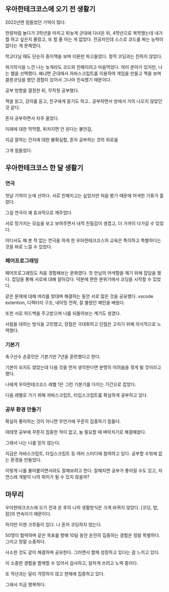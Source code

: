 ## 우아한테크코스에 오기 전 생활기

2022년엔 힘들었던 기억이 많다.

한량처럼 놀다가 3학년을 마치고 뒤늦게 군대에 다녀온 뒤, 4학년으로 복학했는데 내가 뭘 하고 싶은지 몰랐고, 또 할 줄 아는 게 없었다. 전공자인데 스스로 코드를 짜는 능력이 없다는 게 문제였다.

학교다닐 때도 단순히 종이책을 보며 이론만 파고들었다. 정작 코딩과는 친하지 않았다.

위기의식을 느낀 나는 늦게라도 코드와 친해지려고 마음먹었다. 여러 분야가 있지만, 나는 웹을 선택했다. 왜냐면 군대에서 자바스크립트를 이용하여 게임을 만들고 책을 보며 클론코딩을 했던 경험이 있어서 그나마 친숙했기 때문이다.

공부 방향을 결정한 뒤, 무작정 공부했다.

책을 읽고, 강의를 듣고, 친구에게 묻기도 하고.. 공부하면서 방에서 거의 나오지 않았던 것 같다.

혼자 공부하면서 자주 울었다.

미래에 대한 막막함, 뒤처지면 안 된다는 불안감,

지금 잘하는 건지에 대한 불확실함, 혼자 공부하는 것의 외로움

그게 힘들었다.

## 우아한테크코스 한 달 생활기

### 연극

첫날 기억이 눈에 선하다. 서로 친해지고는 싶었지만 처음 봤기 때문에 어색한 기류가 흘렀다.

그걸 연극이 꽤 효과적으로 깨주었다.

서로 망가지는 모습을 보고 보여주면서 내적 친밀감이 생겼고, 더 가까이 다가갈 수 있었다.

어디서도 해 본 적 없는 연극을 하게 한 우아한테크코스의 교육은 특이하고 특별하다는 것을 바로 느낄 수 있었다.

### 페어프로그래밍

페어프로그래밍도 처음 경험해보는 문화였다. 첫 만남의 어색함을 깨기 위해 잡담을 했다. 잡담을 통해 서로에 대해 알아갔다. 덕분에 편한 분위기에서 코딩을 시작할 수 있었다.

같은 문제에 대해 머리를 맞대며 해결하는 동안 서로 많은 것을 공유했다. vscode extention, 디렉터리 구조, 네이밍 전략, 잘 몰랐던 패턴을 배웠다.

또한 서로 피드백을 주고받으며 나를 되돌아보는 계기도 생겼다.

사람을 대하는 방식을 고민했고, 장점은 극대화하고 단점은 고치기 위해 의식적으로 노력했다.

### 기본기

축구선수 손흥민은 기본기만 7년을 훈련했다고 한다.

기본이 되지도 않았는데 다음 것을 먼저 생각한다면 분명히 어려움을 겪게 될 것이라고 했다.

나에게 우아한테크코스 레벨 1은 그런 기본기를 다지는 기간으로 잡았다.

다음 레벨로 가기 위해 자바스크립트, 타입스크립트를 확실하게 공부하고 있다.

### 공부 환경 만들기

확실히 좋아하는 것이 아니면 무언가에 꾸준히 집중하기 힘들다.

여태껏 공부에 꾸준히 집중한 적이 없고, 늘 필요할 때 벼락치기로 해결해왔다.

그래서 나는 나를 믿지 않는다.

지금은 자바스크립트, 타입스크립트 등 여러 스터디에 참여하고 있다. 공부할 수밖에 없는 환경을 만들었다.

이렇게 나를 몰아붙이면서라도 잘해보려고 한다. 잘해지면 공부가 좋아질 수도 있고, 자연스레 개발이 나의 취미가 될 수 있지 않을까?

## 마무리

우아한테크코스에 오기 전과 온 후의 나의 생활방식은 크게 바뀌지 않았다. [코딩, 밥, 잠]의 연속이기 때문이다.

하지만 이젠 크루들이 있다. 나 혼자 코딩하지 않는다.

50명이 협력하며 같은 목표를 향해 10달 동안 온전히 집중하는 경험은 정말 특별하다. 그리고 정말 소중하다.

사소한 것도 같이 해결하며 공유한다. 그러면서 함께 성장하고 있다는 걸 느끼고 있다.

이 소중한 경험을 함께할 수 있어서 감사하고, 알차게 쓰려고 노력 중이다.

또 작년과는 달리 걱정하지 않고 현재에 집중하고 있다.

그래서 지금 행복하다.
